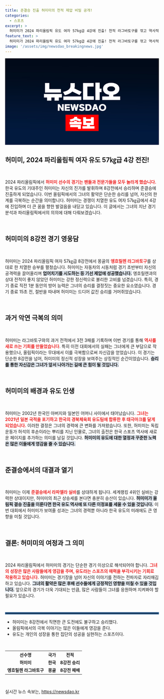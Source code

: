 ```yaml
---
title: 준결승 진출 허미미의 천적 제압 비밀 공개!
categories:
  - 스포츠
excerpt: >
  허미미가 2024 파리올림픽 유도 여자 57kg급 4강에 진출! 천적 라그바토구를 꺾고 역사적인 승리를 거두며 결승에 한 걸음 다가섰습니다. 그녀의 도전을 지켜보세요!
feature_text: >
  허미미가 2024 파리올림픽 유도 여자 57kg급 4강에 진출! 천적 라그바토구를 꺾고 역사적인 승리를 거두며 결승에 한 걸음 다가섰습니다. 그녀의 도전을 지켜보세요!
image: '/assets/img/newsdao_breakingnews.jpg'
---
```


<p><img src="/assets/img/newsdao_breakingnews.jpg" alt="flaretime 속보" /></p>

<h2 data-ke-size="size26">허미미, 2024 파리올림픽 여자 유도 57㎏급 4강 전진!</h2>

<p data-ke-size="size16">&nbsp;</p>

<p data-ke-size="size16">2024 파리올림픽에서 <b><span style="color: #ee2323;">허미미 선수의 경기는 팬들과 전문가들을 모두 놀라게 했습니다.</span></b> 한국 유도의 기대주인 허미미는 자신의 진가를 발휘하며 8강전에서 승리하며 준결승에 진출하게 되었습니다. 이번 올림픽에서의 그녀의 활약은 단순한 승리를 넘어, 자신의 한계를 극복하는 순간을 의미합니다. 허미미는 경쟁이 치열한 유도 여자 57㎏급에서 4강에 진입하며 더 큰 꿈을 향한 발걸음을 내딛고 있습니다. 이 글에서는 그녀의 지난 경기 분석과 파리올림픽에서의 의의에 대해 다뤄보겠습니다.</p>

<p data-ke-size="size16">&nbsp;</p>

<h2 data-ke-size="size26">허미미의 8강전 경기 영웅담</h2>

<p data-ke-size="size16">&nbsp;</p>

<p data-ke-size="size16">허미미는 2024 파리올림픽 여자 57㎏급 8강전에서 몽골의 <b><span style="color: #ee2323;">엥흐릴렌 라그바토구</span></b>를 상대로 한 치열한 승부를 펼쳤습니다. 허미미는 자동차의 시동처럼 경기 초반부터 자신의 공격력을 끌어올리며 <b><span style="background-color: #21538527;">업어치기를 시도하는 등 기선 제압에 성공했습니다.</span></b> 엥흐릴렌과의 상대 전적이 좋지 않았던 허미미는 강한 정신력으로 불리한 고비를 넘겼습니다. 특히, 경기 종료 직전 1분 동안의 방어 능력은 그녀의 승리를 결정짓는 중요한 요소였습니다. 경기 종료 15초 전, 절반을 따내며 허미미는 드디어 값진 승리를 거머쥐었습니다.</p>

<p data-ke-size="size16">&nbsp;</p>

<h2 data-ke-size="size26">과거 악연 극복의 의미</h2>

<p data-ke-size="size16">&nbsp;</p>

<p data-ke-size="size16">허미미는 라그바토구와의 과거 전적에서 3전 3패를 기록하며 이번 경기를 통해 <b><span style="color: #ee2323;">역사를 새로 쓰는 기회를 만들었습니다</span></b>. 특히 이전 대회에서의 실패는 그녀에게 큰 부담으로 작용했으나, 올림픽이라는 무대에서 이를 극복함으로써 자신감을 얻었습니다. 이 경기는 단순한 8강전을 넘어, 허미미의 정신적 성장을 보여주는 상징적인 순간이었습니다. <b><span style="background-color: #21538527;">승리를 통한 자신감은 그녀가 앞서 나아가는 길에 큰 힘이 될 것입니다.</span></b></p>

<p data-ke-size="size16">&nbsp;</p>

<h2 data-ke-size="size26">허미미의 배경과 유도 인생</h2>

<p data-ke-size="size16">&nbsp;</p>

<p data-ke-size="size16">허미미는 2002년 한국인 아버지와 일본인 어머니 사이에서 태어났습니다. <b><span style="color: #ee2323;">그녀는 2021년 일본 국적을 포기하고 한국의 경북체육회 유도팀에 합류한 후 태극마크를 달게 되었습니다.</span></b> 이러한 결정은 그녀의 경력에 큰 변화를 가져왔습니다. 또한, 허미미는 독립운동가 허석의 후손이라는 뿌리를 지닌 인물로, 그녀의 출전은 한국 스포츠 역사에 새로운 페이지를 추가하는 의미를 남길 것입니다. <b><span style="background-color: #21538527;">허미미의 유도에 대한 열정과 꾸준한 노력은 많은 이들에게 영감을 줄 수 있습니다.</span></b></p>

<p data-ke-size="size16">&nbsp;</p>

<h2 data-ke-size="size26">준결승에서의 대결과 열기</h2>

<p data-ke-size="size16">&nbsp;</p>

<p data-ke-size="size16">허미미는 이제 <b><span style="color: #ee2323;">준결승에서 라파엘라 실바</span></b>를 상대하게 됩니다. 세계랭킹 4위인 실바는 강력한 상대이지만, 허미미의 최근 상승세를 본다면 충분히 승산이 있습니다. <b><span style="background-color: #21538527;">허미미가 올림픽 결승 진출을 이룬다면 한국 유도 역사에 또 다른 이정표를 세울 수 있을 것입니다.</span></b> 이번 대회에서 허미미가 보여줄 성과는 그녀의 경력뿐 아니라 한국 유도의 미래에도 큰 영향을 미칠 것입니다.</p>

<p data-ke-size="size16">&nbsp;</p>

<h2 data-ke-size="size26">결론: 허미미의 여정과 그 의미</h2>

<p data-ke-size="size16">&nbsp;</p>

<p data-ke-size="size16">2024 파리올림픽에서 허미미의 경기는 단순한 경기 이상으로 해석되어야 합니다. <b><span style="color: #ee2323;">그녀의 성장은 많은 사람들에게 영감을 주며, 유도라는 스포츠의 매력을 부각시키는 기회로 작용하고 있습니다.</span></b> 허미미는 경기장을 넘어 자신의 이야기를 전하는 전파자로 자리매김하고 있습니다. <b><span style="background-color: #21538527;">그녀의 활약은 많은 후배 선수들에게 긍정적인 영향을 미칠 수 있을 것입니다.</span></b> 앞으로의 경기가 더욱 기대되는 만큼, 많은 사람들이 그녀를 응원하며 지켜봐야 할 필요가 있습니다.</p>

<p data-ke-size="size16">&nbsp;</p> 

<hr style="border: 3px solid #215385;"/>

<ul>
    <li>허미미는 8강전에서 직면한 큰 도전에도 불구하고 승리했다.</li>
    <li>올림픽에서의 극복 이야기는 많은 이들에게 영감을 준다.</li>
    <li>유도는 개인의 성장을 통한 집단의 성공을 실현하는 스포츠이다.</li>
</ul>

<p data-ke-size="size16">&nbsp;</p>

<table style="width: 100%; border-collapse: collapse;">
    <tr>
        <td style="text-align: center; height: 17px;"><b>선수명</b></td>
        <td style="text-align: center; height: 17px;"><b>국가</b></td>
        <td style="text-align: center; height: 17px;"><b>전적</b></td>
    </tr>
    <tr>
        <td style="text-align: center; height: 17px;"><b>허미미</b></td>
        <td style="text-align: center; height: 17px;"><b>한국</b></td>
        <td style="text-align: center; height: 17px;"><b>8강전 승리</b></td>
    </tr>
    <tr>
        <td style="text-align: center; height: 17px;"><b>엥흐릴렌 라그바토구</b></td>
        <td style="text-align: center; height: 17px;"><b>몽골</b></td>
        <td style="text-align: center; height: 17px;"><b>8강전 패배</b></td>
    </tr>
</table>

<p data-ke-size="size16">&nbsp;</p>
실시간 뉴스 속보는, <a href="https://newsdao.kr" rel="dofollow">https://newsdao.kr</a>


